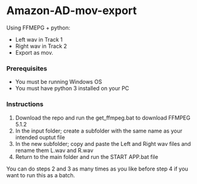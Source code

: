 # Amazon-AD-mov-export
Using FFMEPG + python: 
- Left wav in Track 1
- Right wav in Track 2
- Export as mov.

### Prerequisites
- You must be running Windows OS
- You must have python 3 installed on your PC

### Instructions
1. Download the repo and run the get_ffmpeg.bat to download FFMPEG 5.1.2
2. In the input folder; create a subfolder with the same name as your intended ouptut file
3. In the new subfolder; copy and paste the Left and Right wav files and rename them L.wav and R.wav
4. Return to the main folder and run the START APP.bat file

You can do steps 2 and 3 as many times as you like before step 4 if you want to run this as a batch.
